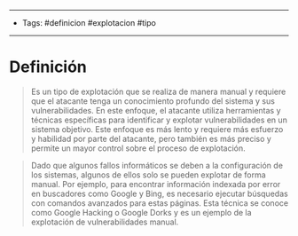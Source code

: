 -------------
- Tags: #definicion #explotacion #tipo
----------------------------
# Definición

> Es un tipo de explotación que se realiza de manera manual y requiere que el atacante tenga un conocimiento profundo del sistema y sus vulnerabilidades. En este enfoque, el atacante utiliza herramientas y técnicas específicas para identificar y explotar vulnerabilidades en un sistema objetivo. Este enfoque es más lento y requiere más esfuerzo y habilidad por parte del atacante, pero también es más preciso y permite un mayor control sobre el proceso de explotación.

> Dado que algunos fallos informáticos se deben a la configuración de los sistemas, algunos de ellos solo se pueden explotar de forma manual. Por ejemplo, para encontrar información indexada por error en buscadores como Google y Bing, es necesario ejecutar búsquedas con comandos avanzados para estas páginas. Esta técnica se conoce como Google Hacking o Google Dorks y es un ejemplo de la explotación de vulnerabilidades manual.